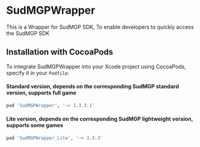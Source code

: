 # SudMGPWrapper

This is a Wrapper for SudMGP SDK, To enable developers to quickly access the SudMGP SDK

## Installation with CocoaPods

To integrate SudMGPWrapper into your Xcode project using CocoaPods, specify it in your `Podfile`:
#### Standard version, depends on the corresponding SudMGP standard version, supports full game
```ruby
pod 'SudMGPWrapper', '~> 1.3.3.1'

```
#### Lite version, depends on the corresponding SudMGP lightweight version, supports some games
```ruby
pod 'SudMGPWrapper_Lite', '~> 1.3.3'
```
